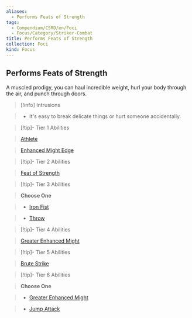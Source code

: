 ```yaml
---
aliases:
  - Performs Feats of Strength
tags:
  - Compendium/CSRD/en/Foci
  - Focus/Category/Striker-Combat
title: Performs Feats of Strength
collection: Foci
kind: Focus
---
```

## Performs Feats of Strength    
A muscled prodigy, you can haul incredible weight, hurl your body through the air, and punch through doors.    
  
>[!info] Intrusions    
>- It's easy to break delicate things or hurt someone accidentally.    
  
  
>[!tip]- Tier 1 Abilities    
> [Athlete](Athlete.md)    
> [Enhanced Might Edge](Enhanced-Might-Edge.md)    
  
  
>[!tip]- Tier 2 Abilities    
> [Feat of Strength](Feat-of-Strength.md)    
  
  
>[!tip]- Tier 3 Abilities    
> **Choose One**    
>- [Iron Fist](Iron-Fist.md)    
>- [Throw](Throw.md)    
  
  
>[!tip]- Tier 4 Abilities    
> [Greater Enhanced Might](Greater-Enhanced-Might.md)    
  
  
>[!tip]- Tier 5 Abilities    
> [Brute Strike](Brute-Strike.md)    
  
  
>[!tip]- Tier 6 Abilities    
> **Choose One**    
>- [Greater Enhanced Might](Greater-Enhanced-Might.md)    
>- [Jump Attack](Jump-Attack.md)